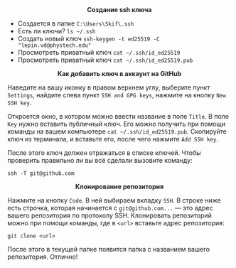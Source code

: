<center><b>Создание ssh ключа</b></center>

*  Создается в папке `C:\Users\Skif\.ssh`
*  Есть ли ключи? `ls ~/.ssh`
*  Создать новый ключ `ssh-keygen -t ed25519 -C "lepin.vd@phystech.edu"`
*  Просмотреть приватный ключ `cat ~/.ssh/id_ed25519` 
*  Просмотреть приватный ключ  `cat ~/.ssh/id_ed25519.pub`

<center><b>Как добавить ключ в аккаунт на GitHub</b></center>

Наведите на вашу иконку в правом верхнем углу, выберите пункт `Settings`, найдите слева пункт `SSH and GPG keys`, нажмите на кнопку `New SSH key`.

Откроется окно, в котором можно ввести название в поле `Title`. В поле `Key` нужно вставить публичный ключ. Его можно получить при помощи команды на вашем компьютере `cat ~/.ssh/id_ed25519.pub`. Скопируйте ключ из терминала, и вставьте его, после чего нажмите `Add SSH key`.

После этого ключ должен отражаться в списке ключей. Чтобы проверить правильно ли вы всё сделали вызовите команду:

`ssh -T git@github.com`

<center><b>Клонирование репозитория</b></center>

Нажмите на кнопку `Code`. В ней выбираем вкладку `SSH`. В строке ниже есть строчка, которая начинается с `git@github.com...` — это адрес вашего репозитория по протоколу SSH. Клонировать репозиторий можно при помощи команды, где в `<url>` вставьте адрес репозитория: 

```git
git clone <url>
```

После этого в текущей папке появится папка с названием вашего репозитория. Отлично!

